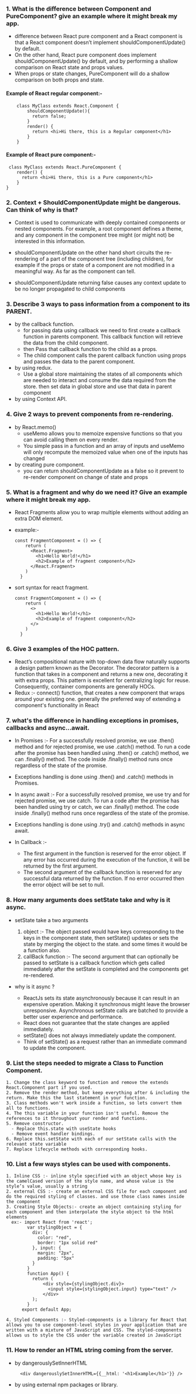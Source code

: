 ### 1. What is the difference between Component and PureComponent? give an example where it might break my app.
  - difference between React pure component and a React component is that a React component doesn’t implement shouldComponentUpdate() by default.
  - On the other hand, React pure component does implement shouldComponentUpdate() by default, and by performing a shallow comparison on React state and props values.
  - When props or state changes, PureComponent will do a shallow comparison on both props and state.

  #### Example of React regular component:- 
  
        class MyClass extends React.Component {
            shouldComponentUpdate(){
              return false;
            }
            render() {
              return <hi>Hi there, this is a Regular component</h1>
            }
        }

 #### Example of React pure component:-
  
     class MyClass extends React.PureComponent {
        render() {
          return <hi>Hi there, this is a Pure component</h1>
        }
    }

### 2. Context + ShouldComponentUpdate might be dangerous. Can think of why is that?

  - Context is used to communicate with deeply contained components or nested components. For example, a root component defines a theme, and any component in the component tree might (or might not) be interested in this information.

  - shouldComponentUpdate on the other hand short circuits the re-rendering of a part of the component tree (including children), for example if the props or state of a component are not modified in a meaningful way. As far as the component can tell.

  - shouldComponentUpdate returning false causes any context update to be no longer propagated to child components

### 3. Describe 3 ways to pass information from a component to its PARENT.
  - by the callback function.
      - for passing data using callback we need to first create a callback function in parents component. This callback function will  retrieve the data from the child component.
      - then Pass that callback function to the child as a props.
      - The child component calls the parent callback function using props and passes the data to the parent component.
  - by using redux.
    - Use a global store maintaining the states of all components which are needed to interact and consume the data required from the store. then set data in global store and use that data in parent component
  - by using Context API.

### 4. Give 2 ways to prevent components from re-rendering.
  - by React.memo()
    - useMemo allows you to memoize expensive functions so that you can avoid calling them on every render.
    - You simple pass in a function and an array of inputs and useMemo will only recompute the memoized value when one of the inputs has changed
  - by creating pure component.
    - you can return shouldComponentUpdate as a false so it prevent to re-render component on change of state and props 

### 5. What is a fragment and why do we need it? Give an example where it might break my app.
  - React Fragments allow you to wrap multiple elements without adding an extra DOM element.
  - example:- 
      
        const FragmentComponent = () => {
            return (
              <React.Fragment>
                <h1>Hello World!</h1>
                <h2>Example of fragment component</h2>
              </React.Fragment>
            )
          }
  - sort syntax for react fragment.
         
        const FragmentComponent = () => {
            return (
              <>
                <h1>Hello World!</h1>
                <h2>Example of fragment component</h2>
              </>
            )
          }

### 6. Give 3 examples of the HOC pattern.
  - React’s compositional nature with top-down data flow naturally supports a design pattern known as the Decorator. The decorator pattern is a function that takes in a component and returns a new one, decorating it with extra props. This pattern is excellent for centralizing logic for reuse. Consequently, container components are generally HOCs.
  - Redux :- connect() function, that creates a new component that wraps around your existing one. generally the preferred way of extending a component's functionality in React

### 7. what's the difference in handling exceptions in promises, callbacks and async...await.
  - In Promises :-  For a successfully resolved promise, we use .then() method and for rejected promise, we use .catch() method. To run a code after the promise has been handled using .then() or .catch() method, we can .finally() method. The code inside .finally() method runs once regardless of the state of the promise.

  - Exceptions handling is done using .then() and .catch() methods in Promises.

  - In async await :-  For a successfully resolved promise, we use try and for rejected promise, we use catch. To run a code after the promise has been handled using try or catch, we can .finally() method. The code inside .finally() method runs once regardless of the state of the promise.

  - Exceptions handling is done using .try() and .catch() methods in async await.

  - In Callback :- 
    - The first argument in the function is reserved for the error object. If any error has occurred during the execution of the function, it will be returned by the first argument.
    - The second argument of the callback function is reserved for any successful data returned by the function. If no error occurred then the error object will be set to null.

### 8. How many arguments does setState take and why is it async.
  - setState take a two arguments
    1. object :- The object passed would have keys corresponding to the keys in the component state, then setState() updates or sets the state by merging the object to the state. and some times it would be a function also.
    2. callBack function :- The second argument that can optionally be passed to setState is a callback function which gets called immediately after the setState is completed and the components get re-rendered.
  
  - why is it async ?
    - ReactJs sets its state asynchronously because it can result in an expensive operation. Making it synchronous might leave the browser unresponsive. Asynchronous setState calls are batched to provide a better user experience and performance.
    - React does not guarantee that the state changes are applied immediately.
    - setState() does not always immediately update the component.
    - Think of setState() as a request rather than an immediate command to update the component. 

### 9. List the steps needed to migrate a Class to Function Component.
    1. Change the class keyword to function and remove the extends React.Component part if you used.
    2. Remove the render method, but keep everything after & including the return. Make this the last statement in your function.
    3. Class methods won't work inside a function, so lets convert them all to functions.
    4. The this variable in your function isn't useful. Remove the references to it throughout your render and functions.
    5. Remove constructor.
      - Replace this.state with useState hooks
      - Remove event handler bindings.
    6. Replace this.setState with each of our setState calls with the relevant state variable
    7. Replace lifecycle methods with corresponding hooks.

### 10. List a few ways styles can be used with components.
    1. Inline CSS :- inline style specified with an object whose key is the camelCased version of the style name, and whose value is the style’s value, usually a string
    2. external CSS :- create an external CSS file for each component and do the required styling of classes. and use those class names inside the component
    3. Creating Style Objects:- create an object containing styling for each component and then interpolate the style object to the html elements
      ex:- import React from 'react';
            var stylingObject = {
              div: {
                color: "red",
                border: "1px solid red"
              }, input: {
                margin: "2px",
                padding: "5px"
              }
            }
            function App() {
              return (
                  <div style={stylingObject.div}>
                    <input style={stylingObject.input} type="text" />
                  </div>
              );
            }
          export default App;

    4. Styled Components :- Styled-components is a library for React that allows you to use component-level styles in your application that are written with a mixture of JavaScript and CSS. The styled-components allows us to style the CSS under the variable created in JavaScript

### 11. How to render an HTML string coming from the server.
- by dangerouslySetInnerHTML

        <div dangerouslySetInnerHTML={{__html: '<h1>Example</h1>'}} />
- by using external npm packages or library.